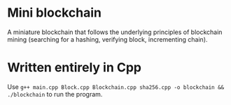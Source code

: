 # Mini blockchain

A miniature blockchain that follows the underlying principles of blockchain mining (searching for a hashing, verifying block, incrementing chain).

# Written entirely in Cpp

Use 
```g++ main.cpp Block.cpp Blockchain.cpp sha256.cpp -o blockchain && ./blockchain```
to run the program.
